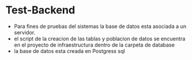 # Test-Backend

- Para fines de pruebas del sistemas la base de datos esta asociada a un servidor.
- el script de la creacion de las tablas y poblacion de datos se encuentra en el proyecto de infraestructura dentro de la carpeta de database
- la base de datos esta creada en Postgress sql 
